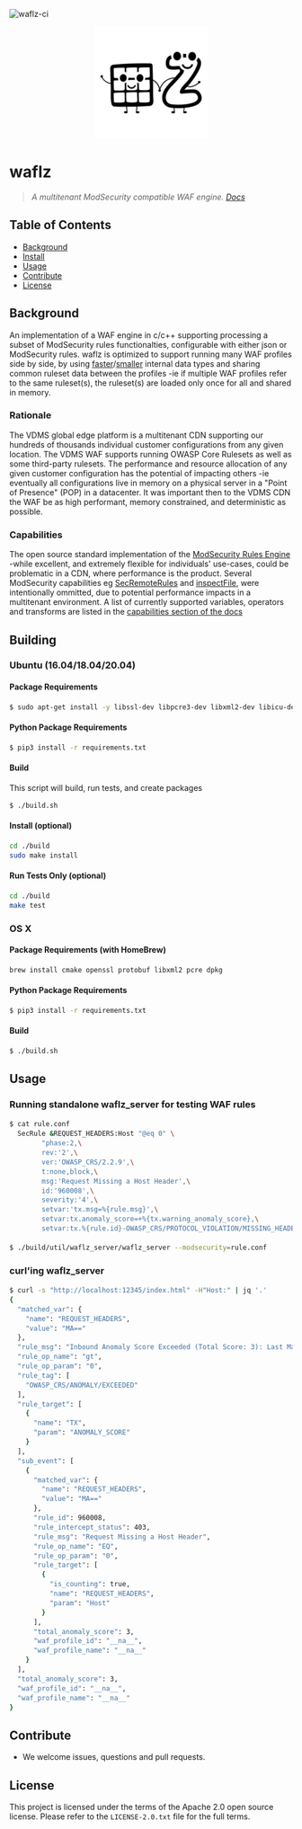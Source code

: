 ![waflz-ci](https://github.com/VerizonDigital/waflz/workflows/waflz-ci/badge.svg)

<p align="center">
<img src="/docs/_images/waflz_white.svg" title="waflz" width="200"/>
</p>

# waflz
> _A multitenant ModSecurity compatible WAF engine. [Docs](https://verizondigital.github.io/waflz/ "waflz docs")_

## Table of Contents

- [Background](#background)
- [Install](#install)
- [Usage](#usage)
- [Contribute](#contribute)
- [License](#license)

## Background
An implementation of a WAF engine in c/c++ supporting processing a subset of ModSecurity rules functionalties, configurable with either json or ModSecurity rules.  waflz is optimized to support running many WAF profiles side by side, by using [faster](https://github.com/VerizonDigital/waflz/blob/master/src/op/nms.h "IP tree")/[smaller](https://github.com/VerizonDigital/waflz/blob/master/src/op/ac.h "Aho–Corasick") internal data types and sharing common ruleset data between the profiles -ie if multiple WAF profiles refer to the same ruleset(s), the ruleset(s) are loaded only once for all and shared in memory.

### Rationale
The VDMS global edge platform is a multitenant CDN supporting our hundreds of thousands individual customer configurations from any given location.  The VDMS WAF supports running OWASP Core Rulesets as well as some third-party rulesets.  The performance and resource allocation of any given customer configuration has the potential of impacting others -ie eventually all configurations live in memory on a physical server in a "Point of Presence" (POP) in a datacenter.  It was important then to the VDMS CDN the WAF be as high performant, memory constrained, and deterministic as possible.

### Capabilities
The open source standard implementation of the [ModSecurity Rules Engine](https://github.com/SpiderLabs/ModSecurity "ModSecurity") -while excellent, and extremely flexible for individuals' use-cases, could be problematic in a CDN, where performance is the product.  Several ModSecurity capabilities eg [SecRemoteRules](https://github.com/SpiderLabs/ModSecurity/wiki/Reference-Manual-%28v2.x%29#SecRemoteRules "SecRemoteRules") and [inspectFile](https://github.com/SpiderLabs/ModSecurity/wiki/Reference-Manual-%28v2.x%29#inspectFile "inspectFile"), were intentionally ommitted, due to potential performance impacts in a multitenant environment.  A list of currently supported variables, operators and transforms are listed in the [capabilities section of the docs](https://verizondigital.github.io/waflz/capabilities "waflz capabilities")


## Building

### Ubuntu (16.04/18.04/20.04)

#### Package Requirements

```sh
$ sudo apt-get install -y libssl-dev libpcre3-dev libxml2-dev libicu-dev protobuf-compiler libprotobuf-dev liblzma-dev python3-pip
```

#### Python Package Requirements
```sh
$ pip3 install -r requirements.txt
```

#### Build
This script will build, run tests, and create packages

```sh
$ ./build.sh
```

#### Install (optional)
```bash
cd ./build
sudo make install
```

#### Run Tests Only (optional)
```bash
cd ./build
make test
```

### OS X

#### Package Requirements (with HomeBrew)
```bash
brew install cmake openssl protobuf libxml2 pcre dpkg
```

#### Python Package Requirements
```sh
$ pip3 install -r requirements.txt
```

#### Build
```bash
$ ./build.sh
```


## Usage

### Running standalone waflz_server for testing WAF rules

```sh
$ cat rule.conf
  SecRule &REQUEST_HEADERS:Host "@eq 0" \
        "phase:2,\
        rev:'2',\
        ver:'OWASP_CRS/2.2.9',\
        t:none,block,\
        msg:'Request Missing a Host Header',\
        id:'960008',\
        severity:'4',\
        setvar:'tx.msg=%{rule.msg}',\
        setvar:tx.anomaly_score=+%{tx.warning_anomaly_score},\
        setvar:tx.%{rule.id}-OWASP_CRS/PROTOCOL_VIOLATION/MISSING_HEADER-%{matched_var_name}=%{matched_var}"

$ ./build/util/waflz_server/waflz_server --modsecurity=rule.conf

```

### curl'ing waflz_server

```sh
$ curl -s "http://localhost:12345/index.html" -H"Host:" | jq '.'
{
  "matched_var": {
    "name": "REQUEST_HEADERS",
    "value": "MA=="
  },
  "rule_msg": "Inbound Anomaly Score Exceeded (Total Score: 3): Last Matched Message: Request Missing a Host Header",
  "rule_op_name": "gt",
  "rule_op_param": "0",
  "rule_tag": [
    "OWASP_CRS/ANOMALY/EXCEEDED"
  ],
  "rule_target": [
    {
      "name": "TX",
      "param": "ANOMALY_SCORE"
    }
  ],
  "sub_event": [
    {
      "matched_var": {
        "name": "REQUEST_HEADERS",
        "value": "MA=="
      },
      "rule_id": 960008,
      "rule_intercept_status": 403,
      "rule_msg": "Request Missing a Host Header",
      "rule_op_name": "EQ",
      "rule_op_param": "0",
      "rule_target": [
        {
          "is_counting": true,
          "name": "REQUEST_HEADERS",
          "param": "Host"
        }
      ],
      "total_anomaly_score": 3,
      "waf_profile_id": "__na__",
      "waf_profile_name": "__na__"
    }
  ],
  "total_anomaly_score": 3,
  "waf_profile_id": "__na__",
  "waf_profile_name": "__na__"
}
```

## Contribute

- We welcome issues, questions and pull requests.


## License

This project is licensed under the terms of the Apache 2.0 open source license. Please refer to the `LICENSE-2.0.txt` file for the full terms.